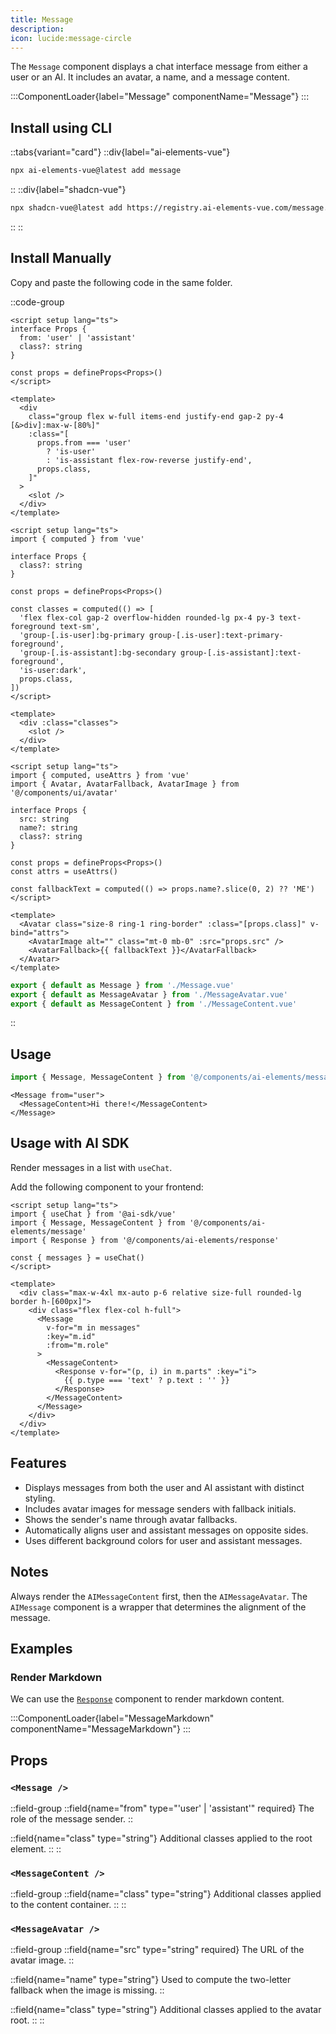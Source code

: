```yaml
---
title: Message
description:
icon: lucide:message-circle
---
```


The `Message` component displays a chat interface message from either a user or an AI. It includes an avatar, a name, and a message content.

:::ComponentLoader{label="Message" componentName="Message"}
:::

## Install using CLI

::tabs{variant="card"}
  ::div{label="ai-elements-vue"}
  ```sh
  npx ai-elements-vue@latest add message
  ```
  ::
  ::div{label="shadcn-vue"}

  ```sh
  npx shadcn-vue@latest add https://registry.ai-elements-vue.com/message.json
  ```
  ::
::

## Install Manually

Copy and paste the following code in the same folder.

::code-group
  ```vue [Message.vue]
  <script setup lang="ts">
  interface Props {
    from: 'user' | 'assistant'
    class?: string
  }

  const props = defineProps<Props>()
  </script>

  <template>
    <div
      class="group flex w-full items-end justify-end gap-2 py-4 [&>div]:max-w-[80%]"
      :class="[
        props.from === 'user'
          ? 'is-user'
          : 'is-assistant flex-row-reverse justify-end',
        props.class,
      ]"
    >
      <slot />
    </div>
  </template>
  ```

  ```vue [MessageContent.vue]
  <script setup lang="ts">
  import { computed } from 'vue'

  interface Props {
    class?: string
  }

  const props = defineProps<Props>()

  const classes = computed(() => [
    'flex flex-col gap-2 overflow-hidden rounded-lg px-4 py-3 text-foreground text-sm',
    'group-[.is-user]:bg-primary group-[.is-user]:text-primary-foreground',
    'group-[.is-assistant]:bg-secondary group-[.is-assistant]:text-foreground',
    'is-user:dark',
    props.class,
  ])
  </script>

  <template>
    <div :class="classes">
      <slot />
    </div>
  </template>
  ```

  ```vue [MessageAvatar.vue]
  <script setup lang="ts">
  import { computed, useAttrs } from 'vue'
  import { Avatar, AvatarFallback, AvatarImage } from '@/components/ui/avatar'

  interface Props {
    src: string
    name?: string
    class?: string
  }

  const props = defineProps<Props>()
  const attrs = useAttrs()

  const fallbackText = computed(() => props.name?.slice(0, 2) ?? 'ME')
  </script>

  <template>
    <Avatar class="size-8 ring-1 ring-border" :class="[props.class]" v-bind="attrs">
      <AvatarImage alt="" class="mt-0 mb-0" :src="props.src" />
      <AvatarFallback>{{ fallbackText }}</AvatarFallback>
    </Avatar>
  </template>
  ```

  ```ts [index.ts]
  export { default as Message } from './Message.vue'
  export { default as MessageAvatar } from './MessageAvatar.vue'
  export { default as MessageContent } from './MessageContent.vue'
  ```
::

## Usage

```ts
import { Message, MessageContent } from '@/components/ai-elements/message'
```

```vue
<Message from="user">
  <MessageContent>Hi there!</MessageContent>
</Message>
```

## Usage with AI SDK

Render messages in a list with `useChat`.

Add the following component to your frontend:

```vue [pages/index.vue]
<script setup lang="ts">
import { useChat } from '@ai-sdk/vue'
import { Message, MessageContent } from '@/components/ai-elements/message'
import { Response } from '@/components/ai-elements/response'

const { messages } = useChat()
</script>

<template>
  <div class="max-w-4xl mx-auto p-6 relative size-full rounded-lg border h-[600px]">
    <div class="flex flex-col h-full">
      <Message
        v-for="m in messages"
        :key="m.id"
        :from="m.role"
      >
        <MessageContent>
          <Response v-for="(p, i) in m.parts" :key="i">
            {{ p.type === 'text' ? p.text : '' }}
          </Response>
        </MessageContent>
      </Message>
    </div>
  </div>
</template>
```

## Features

- Displays messages from both the user and AI assistant with distinct styling.
- Includes avatar images for message senders with fallback initials.
- Shows the sender's name through avatar fallbacks.
- Automatically aligns user and assistant messages on opposite sides.
- Uses different background colors for user and assistant messages.

## Notes

Always render the `AIMessageContent` first, then the `AIMessageAvatar`. The `AIMessage` component is a wrapper that determines the alignment of the message.

## Examples

### Render Markdown

We can use the [`Response`](/components/response) component to render markdown content.

:::ComponentLoader{label="MessageMarkdown" componentName="MessageMarkdown"}
:::

## Props

### `<Message />`

::field-group
  ::field{name="from" type="'user' | 'assistant'" required}
  The role of the message sender.
  ::

  ::field{name="class" type="string"}
  Additional classes applied to the root element.
  ::
::

### `<MessageContent />`

::field-group
  ::field{name="class" type="string"}
  Additional classes applied to the content container.
  ::
::

### `<MessageAvatar />`

::field-group
  ::field{name="src" type="string" required}
  The URL of the avatar image.
  ::

  ::field{name="name" type="string"}
  Used to compute the two-letter fallback when the image is missing.
  ::

  ::field{name="class" type="string"}
  Additional classes applied to the avatar root.
  ::
::
